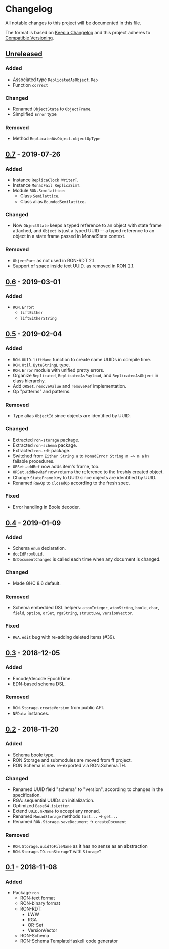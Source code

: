 # Changelog
All notable changes to this project will be documented in this file.

The format is based on [Keep a Changelog](https://keepachangelog.com/en/1.0.0)
and this project adheres to
[Compatible Versioning](https://github.com/staltz/comver).

## [Unreleased]
### Added
- Associated type `ReplicatedAsObject.Rep`
- Function `correct`

### Changed
- Renamed `ObjectState` to `ObjectFrame`.
- Simplified `Error` type

### Removed
- Method `ReplicatedAsObject.objectOpType`

## [0.7] - 2019-07-26
### Added
- Instance `ReplicaClock WriterT`.
- Instance `MonadFail ReplicaSimT`.
- Module `RON.Semilattice`:
  - Class `Semilattice`.
  - Class alias `BoundedSemilattice`.

### Changed
- Now `ObjectState` keeps a typed reference to an object with state frame
  attached,
  and `Object` is just a typed UUID --
  a typed reference to an object in a state frame passed in MonadState context.

### Removed
- `ObjectPart` as not used in RON-RDT 2.1.
- Support of space inside text UUID, as removed in RON 2.1.

## [0.6] - 2019-03-01
### Added
- `RON.Error`:
  - `liftEither`
  - `liftEitherString`

## [0.5] - 2019-02-04
### Added
- `RON.UUID.liftName` function to create name UUIDs in compile time.
- `RON.Util.ByteStringL` type.
- `RON.Error` module with unified pretty errors.
- Organize `Replicated`, `ReplicatedAsPayload`, and `ReplicatedAsObject` in
  class hierarchy.
- Add `ORSet.removeValue` and `removeRef` implementation.
- Op "patterns" and patterns.

### Removed
- Type alias `ObjectId` since objects are identified by UUID.

### Changed
- Extracted `ron-storage` package.
- Extracted `ron-schema` package.
- Extracted `ron-rdt` package.
- Switched from `Either String a` to `MonadError String m => m a` in failable
  procedures.
- `ORSet.addRef` now adds item's frame, too.
- `ORSet.addNewRef` now returns the reference to the freshly created object.
- Change `StateFrame` key to UUID since objects are identified by UUID.
- Renamed `RawOp` to `ClosedOp` according to the fresh spec.

### Fixed
- Error handling in Boole decoder.

## [0.4] - 2019-01-09
### Added
- Schema `enum` declaration.
- `docIdFromUuid`.
- `OnDocumentChanged` is called each time when any document is changed.

### Changed
- Made GHC 8.6 default.

### Removed
- Schema embedded DSL helpers: `atomInteger`, `atomString`, `boole`, `char`,
  `field`, `option`, `orSet`, `rgaString`, `structLww`, `versionVector`.

### Fixed
- `RGA.edit` bug with re-adding deleted items (#39).

## [0.3] - 2018-12-05
### Added
- Encode/decode EpochTime.
- EDN-based schema DSL.

### Removed
- `RON.Storage.createVersion` from public API.
- `NFData` instances.

## [0.2] - 2018-11-20
### Added
- Schema boole type.
- RON.Storage and submodules are moved from ff project.
- RON.Schema is now re-exported via RON.Schema.TH.

### Changed
- Renamed UUID field "schema" to "version", according to changes in the
  specification.
- RGA: sequential UUIDs on initialization.
- Optimized `Base64.isLetter`.
- Extend `UUID.mkName` to accept any monad.
- Renamed `MonadStorage` methods `list...` -> `get...`
- Renamed `RON.Storage.saveDocument` -> `createDocument`

### Removed
- `RON.Storage.uuidToFileName` as it has no sense as an abstraction
- `RON.Storage.IO.runStorageT` with `StorageT`

## [0.1] - 2018-11-08
### Added
- Package `ron`
  - RON-text format
  - RON-binary format
  - RON-RDT:
    - LWW
    - RGA
    - OR-Set
    - VersionVector
  - RON-Schema
  - RON-Schema TemplateHaskell code generator

[Unreleased]: https://github.com/ff-notes/ron/compare/v0.7...HEAD
[0.7]: https://github.com/ff-notes/ron/compare/v0.6...v0.7
[0.6]: https://github.com/ff-notes/ron/compare/v0.5...v0.6
[0.5]: https://github.com/ff-notes/ron/compare/v0.4...v0.5
[0.4]: https://github.com/ff-notes/ron/compare/v0.3...v0.4
[0.3]: https://github.com/ff-notes/ron/compare/v0.2...v0.3
[0.2]: https://github.com/ff-notes/ron/compare/v0.1...v0.2
[0.1]: https://github.com/ff-notes/ron/tree/v0.1
